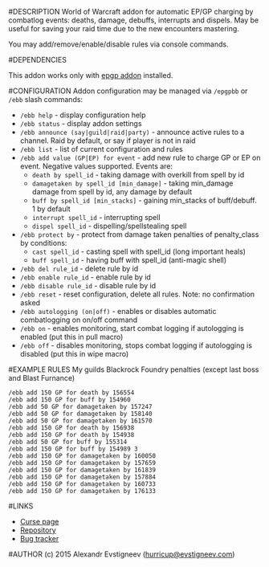 #DESCRIPTION
World of Warcraft addon for automatic EP/GP charging by combatlog events: deaths, damage, debuffs, interrupts and dispels. May be useful for saving your raid time due to the new encounters mastering.

You may add/remove/enable/disable rules via console commands.

#DEPENDENCIES

This addon works only with [epgp addon](http://www.curse.com/addons/wow/epgp-dkp-reloaded) installed.

#CONFIGURATION
Addon configuration may be managed via `/epgpbb` or `/ebb` slash commands:

* `/ebb help` - display configuration help 
* `/ebb status` - display addon settings
* `/ebb announce (say|guild|raid|party)` - announce active rules to a channel. Raid by default, or say if player is not in raid
* `/ebb list` - list of current configuration and rules
* `/ebb add value (GP|EP) for event` - add new rule to charge GP or EP on event. Negative values supported. Events are:
  * `death by spell_id` - taking damage with overkill from spell by id
  * `damagetaken by spell_id [min_damage]` - taking min_damage damage from spell by id, any damage by default
  * `buff by spell_id [min_stacks]` - gaining min_stacks of buff/debuff. 1 by default
  * `interrupt spell_id` - interrupting spell
  * `dispel spell_id` - dispelling/spellstealing spell
* `/ebb protect by` - protect from damage taken penalties of penalty_class by conditions:
  * `cast spell_id` - casting spell with spell_id (long important heals)
  * `buff spell_id` - having buff with spell_id (anti-magic shell)
* `/ebb del rule_id` - delete rule by id
* `/ebb enable rule_id` - enable rule by id
* `/ebb disable rule_id` - disable rule by id
* `/ebb reset` - reset configuration, delete all rules. Note: no confirmation asked
* `/ebb autologging (on|off)` - enables or disables automatic combatlogging on on/off command
* `/ebb on` - enables monitoring, start combat logging if autologging is enabled (put this in pull macro)
* `/ebb off` - disables monitoring, stops combat logging if autologging is disabled (put this in wipe macro)

#EXAMPLE RULES
My guilds Blackrock Foundry penalties (except last boss and Blast Furnance)

    /ebb add 150 GP for death by 156554       
    /ebb add 150 GP for buff by 154960        
    /ebb add 50 GP for damagetaken by 157247  
    /ebb add 50 GP for damagetaken by 158140  
    /ebb add 50 GP for damagetaken by 161570  
    /ebb add 150 GP for death by 156938       
    /ebb add 150 GP for death by 154938       
    /ebb add 50 GP for buff by 155314         
    /ebb add 150 GP for buff by 154989 3      
    /ebb add 150 GP for damagetaken by 160050 
    /ebb add 150 GP for damagetaken by 157659 
    /ebb add 150 GP for damagetaken by 161839 
    /ebb add 150 GP for damagetaken by 157884 
    /ebb add 150 GP for damagetaken by 160733 
    /ebb add 150 GP for damagetaken by 176133

#LINKS
* [Curse page](http://www.curse.com/addons/wow/epgp-battle-bot)
* [Repository](https://github.com/hurricup/WoW-EPGP-BattleBot)
* [Bug tracker](https://github.com/hurricup/WoW-EPGP-BattleBot/issues)

#AUTHOR
(c) 2015 Alexandr Evstigneev (hurricup@evstigneev.com)
